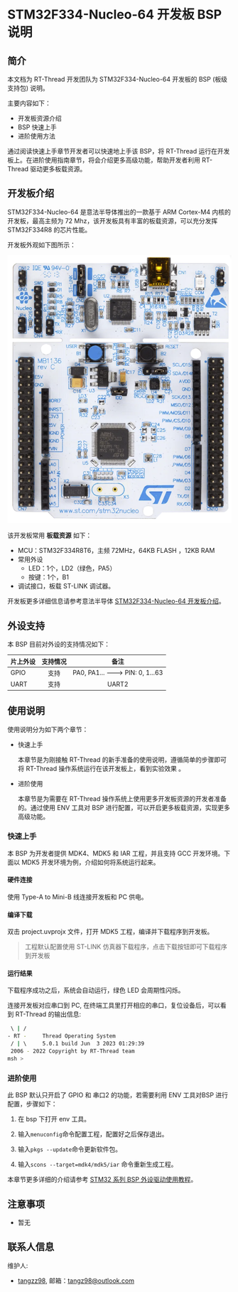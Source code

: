 # STM32F334-Nucleo-64 开发板 BSP 说明

## 简介

本文档为 RT-Thread 开发团队为 STM32F334-Nucleo-64 开发板的 BSP (板级支持包) 说明。

主要内容如下：

- 开发板资源介绍
- BSP 快速上手
- 进阶使用方法

通过阅读快速上手章节开发者可以快速地上手该 BSP，将 RT-Thread 运行在开发板上。在进阶使用指南章节，将会介绍更多高级功能，帮助开发者利用 RT-Thread 驱动更多板载资源。

## 开发板介绍

STM32F334-Nucleo-64 是意法半导体推出的一款基于 ARM Cortex-M4 内核的开发板，最高主频为 72 Mhz，该开发板具有丰富的板载资源，可以充分发挥 STM32F334R8 的芯片性能。

开发板外观如下图所示：

![board](figures/board.png)

该开发板常用 **板载资源** 如下：

- MCU：STM32F334R8T6，主频 72MHz，64KB FLASH ，12KB RAM
- 常用外设
  - LED：1个，LD2（绿色，PA5）
  - 按键：1个，B1
- 调试接口，板载 ST-LINK 调试器。

开发板更多详细信息请参考意法半导体 [STM32F334-Nucleo-64 开发板介绍](https://www.st.com/en/evaluation-tools/nucleo-f334r8.html)。

## 外设支持

本 BSP 目前对外设的支持情况如下：

| **片上外设** | **支持情况** |               **备注**                |
| :------------ | :----------: | :-----------------------------------: |
| GPIO         |     支持     | PA0, PA1... ---> PIN: 0, 1...63 |
| UART         |     支持     |              UART2             |

## 使用说明

使用说明分为如下两个章节：

- 快速上手

    本章节是为刚接触 RT-Thread 的新手准备的使用说明，遵循简单的步骤即可将 RT-Thread 操作系统运行在该开发板上，看到实验效果 。

- 进阶使用

    本章节是为需要在 RT-Thread 操作系统上使用更多开发板资源的开发者准备的。通过使用 ENV 工具对 BSP 进行配置，可以开启更多板载资源，实现更多高级功能。


### 快速上手

本 BSP 为开发者提供 MDK4、MDK5 和 IAR 工程，并且支持 GCC 开发环境。下面以 MDK5 开发环境为例，介绍如何将系统运行起来。

#### 硬件连接

使用 Type-A to Mini-B 线连接开发板和 PC 供电。

#### 编译下载

双击 project.uvprojx 文件，打开 MDK5 工程，编译并下载程序到开发板。

> 工程默认配置使用 ST-LINK 仿真器下载程序，点击下载按钮即可下载程序到开发板

#### 运行结果

下载程序成功之后，系统会自动运行，绿色 LED 会周期性闪烁。

连接开发板对应串口到 PC, 在终端工具里打开相应的串口，复位设备后，可以看到 RT-Thread 的输出信息:

```bash
 \ | /
- RT -     Thread Operating System
 / | \     5.0.1 build Jun  3 2023 01:29:39
 2006 - 2022 Copyright by RT-Thread team
msh >
```
### 进阶使用

此 BSP 默认只开启了 GPIO 和 串口2 的功能，若需要利用 ENV 工具对BSP 进行配置，步骤如下：

1. 在 bsp 下打开 env 工具。

2. 输入`menuconfig`命令配置工程，配置好之后保存退出。

3. 输入`pkgs --update`命令更新软件包。

4. 输入`scons --target=mdk4/mdk5/iar` 命令重新生成工程。

本章节更多详细的介绍请参考 [STM32 系列 BSP 外设驱动使用教程](../docs/STM32系列BSP外设驱动使用教程.md)。

## 注意事项

- 暂无

## 联系人信息

维护人:

- [tangzz98](https://github.com/tangzz98), 邮箱：<tangz98@outlook.com>
